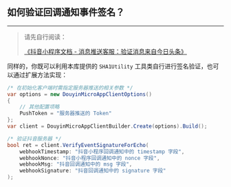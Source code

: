﻿## 如何验证回调通知事件签名？

---

> 请先自行阅读：
>
> [《抖音小程序文档 - 消息推送客服：验证消息来自今日头条》](https://microapp.bytedance.com/docs/zh-CN/mini-app/develop/component/message-push-customer-service)

同样的，你既可以利用本库提供的 `SHA1Utility` 工具类自行进行签名验证，也可以通过扩展方法实现：

```csharp
/* 在初始化客户端时需指定服务器推送的相关参数 */
var options = new DouyinMicroAppClientOptions()
{
    // 其他配置项略
    PushToken = "服务器推送的 Token"
};
var client = DouyinMicroAppClientBuilder.Create(options).Build();

/* 验证抖音服务器 */
bool ret = client.VerifyEventSignatureForEcho(
    webhookTimestamp: "抖音小程序回调通知中的 timestamp 字段",
    webhookNonce: "抖音小程序回调通知中的 nonce 字段",
    webhookMsg: "抖音回调通知中的 msg 字段",
    webhookSignature: "抖音回调通知中的 signature 字段"
);
```
